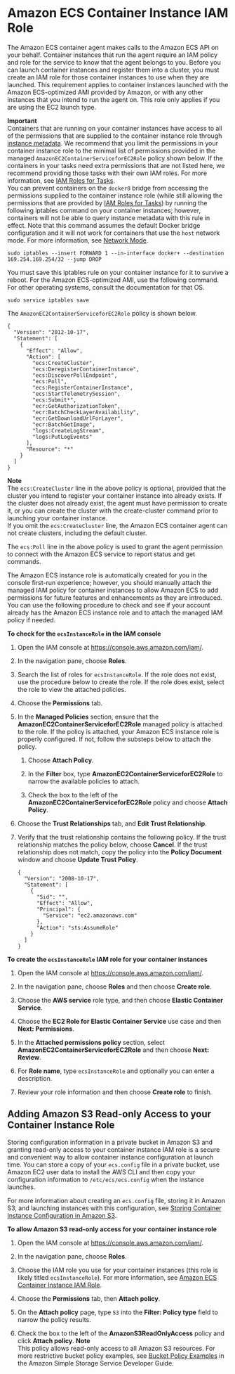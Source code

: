 # Amazon ECS Container Instance IAM Role<a name="instance_IAM_role"></a>

The Amazon ECS container agent makes calls to the Amazon ECS API on your behalf\. Container instances that run the agent require an IAM policy and role for the service to know that the agent belongs to you\. Before you can launch container instances and register them into a cluster, you must create an IAM role for those container instances to use when they are launched\. This requirement applies to container instances launched with the Amazon ECS\-optimized AMI provided by Amazon, or with any other instances that you intend to run the agent on\. This role only applies if you are using the EC2 launch type\.

**Important**  
Containers that are running on your container instances have access to all of the permissions that are supplied to the container instance role through [instance metadata](http://docs.aws.amazon.com/AWSEC2/latest/UserGuide/ec2-instance-metadata.html)\. We recommend that you limit the permissions in your container instance role to the minimal list of permissions provided in the managed `AmazonEC2ContainerServiceforEC2Role` policy shown below\. If the containers in your tasks need extra permissions that are not listed here, we recommend providing those tasks with their own IAM roles\. For more information, see [IAM Roles for Tasks](task-iam-roles.md)\.  
You can prevent containers on the `docker0` bridge from accessing the permissions supplied to the container instance role \(while still allowing the permissions that are provided by [IAM Roles for Tasks](task-iam-roles.md)\) by running the following iptables command on your container instances; however, containers will not be able to query instance metadata with this rule in effect\. Note that this command assumes the default Docker bridge configuration and it will not work for containers that use the `host` network mode\. For more information, see [Network Mode](task_definition_parameters.md#network_mode)\.  

```
sudo iptables --insert FORWARD 1 --in-interface docker+ --destination 169.254.169.254/32 --jump DROP
```
You must save this iptables rule on your container instance for it to survive a reboot\. For the Amazon ECS\-optimized AMI, use the following command\. For other operating systems, consult the documentation for that OS\.  

```
sudo service iptables save
```

The `AmazonEC2ContainerServiceforEC2Role` policy is shown below\.

```
{
  "Version": "2012-10-17",
  "Statement": [
    {
      "Effect": "Allow",
      "Action": [
        "ecs:CreateCluster",
        "ecs:DeregisterContainerInstance",
        "ecs:DiscoverPollEndpoint",
        "ecs:Poll",
        "ecs:RegisterContainerInstance",
        "ecs:StartTelemetrySession",
        "ecs:Submit*",
        "ecr:GetAuthorizationToken",
        "ecr:BatchCheckLayerAvailability",
        "ecr:GetDownloadUrlForLayer",
        "ecr:BatchGetImage",
        "logs:CreateLogStream",
        "logs:PutLogEvents"
      ],
      "Resource": "*"
    }
  ]
}
```

**Note**  
The `ecs:CreateCluster` line in the above policy is optional, provided that the cluster you intend to register your container instance into already exists\. If the cluster does not already exist, the agent must have permission to create it, or you can create the cluster with the create\-cluster command prior to launching your container instance\.  
If you omit the `ecs:CreateCluster` line, the Amazon ECS container agent can not create clusters, including the default cluster\.

The `ecs:Poll` line in the above policy is used to grant the agent permission to connect with the Amazon ECS service to report status and get commands\.

The Amazon ECS instance role is automatically created for you in the console first\-run experience; however, you should manually attach the managed IAM policy for container instances to allow Amazon ECS to add permissions for future features and enhancements as they are introduced\. You can use the following procedure to check and see if your account already has the Amazon ECS instance role and to attach the managed IAM policy if needed\.<a name="procedure_check_instance_role"></a>

**To check for the `ecsInstanceRole` in the IAM console**

1. Open the IAM console at [https://console\.aws\.amazon\.com/iam/](https://console.aws.amazon.com/iam/)\.

1. In the navigation pane, choose **Roles**\. 

1. Search the list of roles for `ecsInstanceRole`\. If the role does not exist, use the procedure below to create the role\. If the role does exist, select the role to view the attached policies\.

1. Choose the **Permissions** tab\.

1. In the **Managed Policies** section, ensure that the **AmazonEC2ContainerServiceforEC2Role** managed policy is attached to the role\. If the policy is attached, your Amazon ECS instance role is properly configured\. If not, follow the substeps below to attach the policy\.

   1. Choose **Attach Policy**\.

   1. In the **Filter** box, type **AmazonEC2ContainerServiceforEC2Role** to narrow the available policies to attach\.

   1. Check the box to the left of the **AmazonEC2ContainerServiceforEC2Role** policy and choose **Attach Policy**\.

1. Choose the **Trust Relationships** tab, and **Edit Trust Relationship**\.

1. Verify that the trust relationship contains the following policy\. If the trust relationship matches the policy below, choose **Cancel**\. If the trust relationship does not match, copy the policy into the **Policy Document** window and choose **Update Trust Policy**\.

   ```
   {
     "Version": "2008-10-17",
     "Statement": [
       {
         "Sid": "",
         "Effect": "Allow",
         "Principal": {
           "Service": "ec2.amazonaws.com"
         },
         "Action": "sts:AssumeRole"
       }
     ]
   }
   ```

**To create the `ecsInstanceRole` IAM role for your container instances**

1. Open the IAM console at [https://console\.aws\.amazon\.com/iam/](https://console.aws.amazon.com/iam/)\.

1. In the navigation pane, choose **Roles** and then choose **Create role**\.

1. Choose the **AWS service** role type, and then choose **Elastic Container Service**\.

1. Choose the **EC2 Role for Elastic Container Service** use case and then **Next: Permissions**\.

1. In the **Attached permissions policy** section, select **AmazonEC2ContainerServiceforEC2Role** and then choose **Next: Review**\.

1. For **Role name**, type `ecsInstanceRole` and optionally you can enter a description\.

1. Review your role information and then choose **Create role** to finish\. 

## Adding Amazon S3 Read\-only Access to your Container Instance Role<a name="container-instance-role-s3"></a>

Storing configuration information in a private bucket in Amazon S3 and granting read\-only access to your container instance IAM role is a secure and convenient way to allow container instance configuration at launch time\. You can store a copy of your `ecs.config` file in a private bucket, use Amazon EC2 user data to install the AWS CLI and then copy your configuration information to `/etc/ecs/ecs.config` when the instance launches\.

For more information about creating an `ecs.config` file, storing it in Amazon S3, and launching instances with this configuration, see [Storing Container Instance Configuration in Amazon S3](ecs-agent-config.md#ecs-config-s3)\.

**To allow Amazon S3 read\-only access for your container instance role**

1. Open the IAM console at [https://console\.aws\.amazon\.com/iam/](https://console.aws.amazon.com/iam/)\.

1. In the navigation pane, choose **Roles**\. 

1. Choose the IAM role you use for your container instances \(this role is likely titled `ecsInstanceRole`\)\. For more information, see [Amazon ECS Container Instance IAM Role](#instance_IAM_role)\.

1. Choose the **Permissions** tab, then **Attach policy**\.

1. On the **Attach policy** page, type `S3` into the **Filter: Policy type** field to narrow the policy results\.

1. Check the box to the left of the **AmazonS3ReadOnlyAccess** policy and click **Attach policy**\.
**Note**  
This policy allows read\-only access to all Amazon S3 resources\. For more restrictive bucket policy examples, see [Bucket Policy Examples](http://docs.aws.amazon.com/AmazonS3/latest/dev/example-bucket-policies.html) in the Amazon Simple Storage Service Developer Guide\.